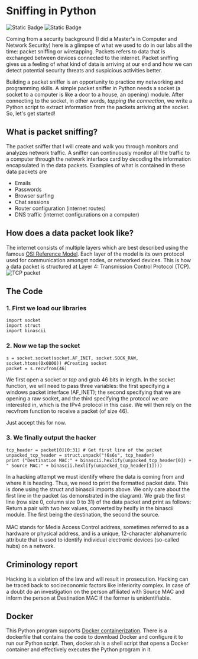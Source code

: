 # Sniffing in Python
![Static Badge](https://img.shields.io/badge/Network%20Security-Tutorial-blue) ![Static Badge](https://img.shields.io/badge/Docker-Tutorial-green)

Coming from a security background (I did a Master's in Computer and Network Security) here is a glimpse of what we used to do in our labs all the time: packet sniffing or wiretapping. Packets refers to data that is exchanged between devices connected to the internet. Packet sniffing gives us a feeling of what kind of data is arriving at our end and how we can detect potential security threats and suspicious activities better. 

Building a packet sniffer is an opportunity to practice my networking and programming skills. A simple packet sniffer in Python needs a socket (a socket to a computer is like a door to a house, an opening) module. After connecting to the socket, in other words, *tapping the connection*, we write a Python script to extract information from the packets arriving at the socket.
So, let's get started!

## What is packet sniffing?
The packet sniffer that I will create and walk you through monitors and analyzes network traffic. A sniffer can continuously monitor all the traffic to a computer through the network interface card by decoding the information encapsulated in the data packets. Examples of what is contained in these data packets are
- Emails
- Passwords
- Browser surfing
- Chat sessions
- Router configuration (internet routes)
- DNS traffic (internet configurations on a computer)

## How does a data packet look like?
The internet consists of multiple layers which are best described using the famous [OSI Reference Model](https://www.educative.io/blog/osi-model-layers). Each layer of the model is its own protocol used for communication amongst nodes, or networked devices. This is how a data packet is structured at Layer 4: Transmission Control Protocol (TCP).
<br>
![TCP packet](https://i.ibb.co/CM4SVX4/tcppacket.gif "TCP packet")
<br>

## The Code
### 1. First we load our libraries
```
import socket
import struct
import binascii
```
### 2. Now we tap the socket
```
s = socket.socket(socket.AF_INET, socket.SOCK_RAW, socket.htons(0x0800)) #Creating socket
packet = s.recvfrom(46)
```
We first open a socket or *tap* and grab 46 bits in length. In the socket function, we will need to pass three variables: the first specifying a windows packet interface (AF_INET); the second specifying that we are opening a raw socket, and the third specifying the protocol we are interested in, which is the IPv4 protocol in this case. We will then rely on the recvfrom function to receive a packet (of size 46).

Just accept this for now.

### 3. We finally output the hacker
```
tcp_header = packet[0][0:31] # Get first line of the packet
unpacked_tcp_header = struct.unpack("!6s6s", tcp_header)
print ("Destination MAC:" + binascii.hexlify(unpacked_tcp_header[0]) + " Source MAC:" + binascii.hexlify(unpacked_tcp_header[1])))
```
In a hacking attempt we must identify where the data is coming from and where it is heading. Thus, we need to print the formatted packet data. This is done using the struct and binascii imports above. We only care about the first line in the packet (as demonstrated in the diagram). We grab the first line (row size 0, column size 0 to 31) of the data packet and print as follows: Return a pair with two hex values, converted by hexify in the binascii module. The first being the destination, the second the source.
<br><br>
MAC stands for Media Access Control address, sometimes referred to as a hardware or physical address, and is a unique, 12-character alphanumeric attribute that is used to identify individual electronic devices (so-called hubs) on a network.

## Criminology report
Hacking is a violation of the law and will result in prosecution. Hacking can be traced back to socioeconomic factors like inferiority complex. In case of a doubt do an investigation on the person affiliated with Source MAC and inform the person at Destination MAC if the former is unidentifiable.

## Docker
This Python program supports [Docker containerization](https://medium.com/@ajita-gupta/two-fantastic-resources-that-will-get-you-any-job-3f93edbc4c25). There is a dockerfile that contains the code to download Docker and configure it to run our Python script. Then, docker.sh is a shell script that opens a Docker container and effectively executes the Python program in it.



